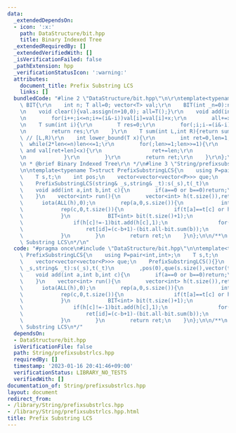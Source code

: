 ```yaml
---
data:
  _extendedDependsOn:
  - icon: ':x:'
    path: DataStructure/bit.hpp
    title: Binary Indexed Tree
  _extendedRequiredBy: []
  _extendedVerifiedWith: []
  _isVerificationFailed: false
  _pathExtension: hpp
  _verificationStatusIcon: ':warning:'
  attributes:
    document_title: Prefix Substring LCS
    links: []
  bundledCode: "#line 2 \"DataStructure/bit.hpp\"\n\r\ntemplate<typename T>struct\
    \ BIT{\r\n    int n; T all=0; vector<T> val;\r\n    BIT(int _n=0):n(_n),val(_n+10){}\r\
    \n    void clear(){val.assign(n+10,0); all=T();}\r\n    void add(int i,T x){\r\
    \n        for(i++;i<=n;i+=(i&-i))val[i]=val[i]+x;\r\n        all+=x;\r\n    }\r\
    \n    T sum(int i){\r\n        T res=0;\r\n        for(;i;i-=(i&-i))res+=val[i];\r\
    \n        return res;\r\n    }\r\n    T sum(int L,int R){return sum(R)-sum(L);}\
    \ // [L,R)\r\n    int lower_bound(T x){\r\n        int ret=0,len=1;\r\n      \
    \  while(2*len<=n)len<<=1;\r\n        for(;len>=1;len>>=1){\r\n            if(ret+len<=n\
    \ and val[ret+len]<x){\r\n                ret+=len;\r\n                x-=val[ret];\r\
    \n            }\r\n        }\r\n        return ret;\r\n    }\r\n};\r\n\r\n/**\r\
    \n * @brief Binary Indexed Tree\r\n */\n#line 3 \"String/prefixsubstrlcs.hpp\"\
    \n\ntemplate<typename T>struct PrefixSubstringLCS{\n    using P=pair<int,int>;\n\
    \    T s,t;\n    int pos;\n    vector<vector<vector<P>>> que;\n    PrefixSubstringLCS(){}\n\
    \    PrefixSubstringLCS(string& _s,string& _t):s(_s),t(_t)\n        ,pos(0),que(s.size(),vector(t.size(),vector<P>())){}\n\
    \    void add(int a,int b,int c){\n        if(a==0 or b==0)return;\n        que[a-1][c-1].push_back({b,pos++});\n\
    \    }\n    vector<int> run(){\n        vector<int> h(t.size()),ret(pos);\n  \
    \      iota(ALL(h),0);\n        rep(a,0,s.size()){\n            int pre=-1;\n\
    \            rep(c,0,t.size()){\n                if(t[a]==t[c] or h[c]<pre)swap(h[c],pre);\n\
    \            }\n            BIT<int> bit(t.size()+1);\n            rep(c,0,t.size()){\n\
    \                if(h[c]!=-1)bit.add(h[c],1);\n                for(auto &[b,id]:que[a][c]){\n\
    \                    ret[id]=(c-b+1)-(bit.all-bit.sum(b));\n                }\n\
    \            }\n        }\n        return ret;\n    }\n};\n\n/**\n * @brief Prefix\
    \ Substring LCS\n*/\n"
  code: "#pragma once\n#include \"DataStructure/bit.hpp\"\n\ntemplate<typename T>struct\
    \ PrefixSubstringLCS{\n    using P=pair<int,int>;\n    T s,t;\n    int pos;\n\
    \    vector<vector<vector<P>>> que;\n    PrefixSubstringLCS(){}\n    PrefixSubstringLCS(string&\
    \ _s,string& _t):s(_s),t(_t)\n        ,pos(0),que(s.size(),vector(t.size(),vector<P>())){}\n\
    \    void add(int a,int b,int c){\n        if(a==0 or b==0)return;\n        que[a-1][c-1].push_back({b,pos++});\n\
    \    }\n    vector<int> run(){\n        vector<int> h(t.size()),ret(pos);\n  \
    \      iota(ALL(h),0);\n        rep(a,0,s.size()){\n            int pre=-1;\n\
    \            rep(c,0,t.size()){\n                if(t[a]==t[c] or h[c]<pre)swap(h[c],pre);\n\
    \            }\n            BIT<int> bit(t.size()+1);\n            rep(c,0,t.size()){\n\
    \                if(h[c]!=-1)bit.add(h[c],1);\n                for(auto &[b,id]:que[a][c]){\n\
    \                    ret[id]=(c-b+1)-(bit.all-bit.sum(b));\n                }\n\
    \            }\n        }\n        return ret;\n    }\n};\n\n/**\n * @brief Prefix\
    \ Substring LCS\n*/"
  dependsOn:
  - DataStructure/bit.hpp
  isVerificationFile: false
  path: String/prefixsubstrlcs.hpp
  requiredBy: []
  timestamp: '2023-01-16 20:41:46+09:00'
  verificationStatus: LIBRARY_NO_TESTS
  verifiedWith: []
documentation_of: String/prefixsubstrlcs.hpp
layout: document
redirect_from:
- /library/String/prefixsubstrlcs.hpp
- /library/String/prefixsubstrlcs.hpp.html
title: Prefix Substring LCS
---
```

